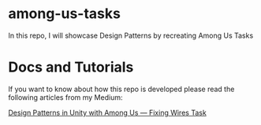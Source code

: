 # among-us-tasks
In this repo, I will showcase Design Patterns by recreating Among Us Tasks

# Docs and Tutorials

If you want to know about how this repo is developed please read the following articles from my Medium:

[Design Patterns in Unity with Among Us — Fixing Wires Task](https://omidizadi.medium.com/design-patterns-in-unity-with-among-us-fixing-wires-task-dab8c6e5e691)
